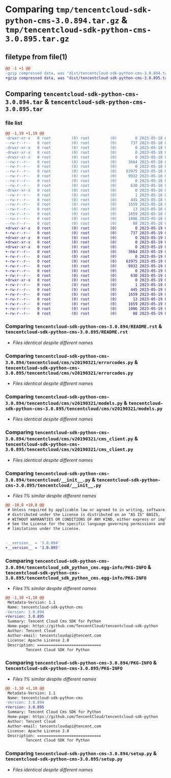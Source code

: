# Comparing `tmp/tencentcloud-sdk-python-cms-3.0.894.tar.gz` & `tmp/tencentcloud-sdk-python-cms-3.0.895.tar.gz`

## filetype from file(1)

```diff
@@ -1 +1 @@
-gzip compressed data, was "dist/tencentcloud-sdk-python-cms-3.0.894.tar", last modified: Thu May 18 00:22:15 2023, max compression
+gzip compressed data, was "dist/tencentcloud-sdk-python-cms-3.0.895.tar", last modified: Fri May 19 02:47:24 2023, max compression
```

## Comparing `tencentcloud-sdk-python-cms-3.0.894.tar` & `tencentcloud-sdk-python-cms-3.0.895.tar`

### file list

```diff
@@ -1,19 +1,19 @@
-drwxr-xr-x   0 root         (0) root         (0)        0 2023-05-18 00:22:15.000000 tencentcloud-sdk-python-cms-3.0.894/
--rw-r--r--   0 root         (0) root         (0)      737 2023-05-18 00:22:15.000000 tencentcloud-sdk-python-cms-3.0.894/README.rst
-drwxr-xr-x   0 root         (0) root         (0)        0 2023-05-18 00:22:15.000000 tencentcloud-sdk-python-cms-3.0.894/tencentcloud/
-drwxr-xr-x   0 root         (0) root         (0)        0 2023-05-18 00:22:15.000000 tencentcloud-sdk-python-cms-3.0.894/tencentcloud/cms/
-drwxr-xr-x   0 root         (0) root         (0)        0 2023-05-18 00:22:15.000000 tencentcloud-sdk-python-cms-3.0.894/tencentcloud/cms/v20190321/
--rw-r--r--   0 root         (0) root         (0)     3664 2023-05-18 00:22:15.000000 tencentcloud-sdk-python-cms-3.0.894/tencentcloud/cms/v20190321/errorcodes.py
--rw-r--r--   0 root         (0) root         (0)        0 2023-05-18 00:22:15.000000 tencentcloud-sdk-python-cms-3.0.894/tencentcloud/cms/v20190321/__init__.py
--rw-r--r--   0 root         (0) root         (0)    63975 2023-05-18 00:22:15.000000 tencentcloud-sdk-python-cms-3.0.894/tencentcloud/cms/v20190321/models.py
--rw-r--r--   0 root         (0) root         (0)     9932 2023-05-18 00:22:15.000000 tencentcloud-sdk-python-cms-3.0.894/tencentcloud/cms/v20190321/cms_client.py
--rw-r--r--   0 root         (0) root         (0)        0 2023-05-18 00:22:15.000000 tencentcloud-sdk-python-cms-3.0.894/tencentcloud/cms/__init__.py
--rw-r--r--   0 root         (0) root         (0)      630 2023-05-18 00:22:15.000000 tencentcloud-sdk-python-cms-3.0.894/tencentcloud/__init__.py
-drwxr-xr-x   0 root         (0) root         (0)        0 2023-05-18 00:22:15.000000 tencentcloud-sdk-python-cms-3.0.894/tencentcloud_sdk_python_cms.egg-info/
--rw-r--r--   0 root         (0) root         (0)        1 2023-05-18 00:22:15.000000 tencentcloud-sdk-python-cms-3.0.894/tencentcloud_sdk_python_cms.egg-info/dependency_links.txt
--rw-r--r--   0 root         (0) root         (0)      445 2023-05-18 00:22:15.000000 tencentcloud-sdk-python-cms-3.0.894/tencentcloud_sdk_python_cms.egg-info/SOURCES.txt
--rw-r--r--   0 root         (0) root         (0)     1659 2023-05-18 00:22:15.000000 tencentcloud-sdk-python-cms-3.0.894/tencentcloud_sdk_python_cms.egg-info/PKG-INFO
--rw-r--r--   0 root         (0) root         (0)       13 2023-05-18 00:22:15.000000 tencentcloud-sdk-python-cms-3.0.894/tencentcloud_sdk_python_cms.egg-info/top_level.txt
--rw-r--r--   0 root         (0) root         (0)     1659 2023-05-18 00:22:15.000000 tencentcloud-sdk-python-cms-3.0.894/PKG-INFO
--rw-r--r--   0 root         (0) root         (0)     1006 2023-05-18 00:22:15.000000 tencentcloud-sdk-python-cms-3.0.894/setup.py
--rw-r--r--   0 root         (0) root         (0)       88 2023-05-18 00:22:15.000000 tencentcloud-sdk-python-cms-3.0.894/setup.cfg
+drwxr-xr-x   0 root         (0) root         (0)        0 2023-05-19 02:47:24.000000 tencentcloud-sdk-python-cms-3.0.895/
+-rw-r--r--   0 root         (0) root         (0)      737 2023-05-19 02:47:24.000000 tencentcloud-sdk-python-cms-3.0.895/README.rst
+drwxr-xr-x   0 root         (0) root         (0)        0 2023-05-19 02:47:24.000000 tencentcloud-sdk-python-cms-3.0.895/tencentcloud/
+drwxr-xr-x   0 root         (0) root         (0)        0 2023-05-19 02:47:24.000000 tencentcloud-sdk-python-cms-3.0.895/tencentcloud/cms/
+drwxr-xr-x   0 root         (0) root         (0)        0 2023-05-19 02:47:24.000000 tencentcloud-sdk-python-cms-3.0.895/tencentcloud/cms/v20190321/
+-rw-r--r--   0 root         (0) root         (0)     3664 2023-05-19 02:47:24.000000 tencentcloud-sdk-python-cms-3.0.895/tencentcloud/cms/v20190321/errorcodes.py
+-rw-r--r--   0 root         (0) root         (0)        0 2023-05-19 02:47:24.000000 tencentcloud-sdk-python-cms-3.0.895/tencentcloud/cms/v20190321/__init__.py
+-rw-r--r--   0 root         (0) root         (0)    63975 2023-05-19 02:47:24.000000 tencentcloud-sdk-python-cms-3.0.895/tencentcloud/cms/v20190321/models.py
+-rw-r--r--   0 root         (0) root         (0)     9932 2023-05-19 02:47:24.000000 tencentcloud-sdk-python-cms-3.0.895/tencentcloud/cms/v20190321/cms_client.py
+-rw-r--r--   0 root         (0) root         (0)        0 2023-05-19 02:47:24.000000 tencentcloud-sdk-python-cms-3.0.895/tencentcloud/cms/__init__.py
+-rw-r--r--   0 root         (0) root         (0)      630 2023-05-19 02:47:24.000000 tencentcloud-sdk-python-cms-3.0.895/tencentcloud/__init__.py
+drwxr-xr-x   0 root         (0) root         (0)        0 2023-05-19 02:47:24.000000 tencentcloud-sdk-python-cms-3.0.895/tencentcloud_sdk_python_cms.egg-info/
+-rw-r--r--   0 root         (0) root         (0)        1 2023-05-19 02:47:24.000000 tencentcloud-sdk-python-cms-3.0.895/tencentcloud_sdk_python_cms.egg-info/dependency_links.txt
+-rw-r--r--   0 root         (0) root         (0)      445 2023-05-19 02:47:24.000000 tencentcloud-sdk-python-cms-3.0.895/tencentcloud_sdk_python_cms.egg-info/SOURCES.txt
+-rw-r--r--   0 root         (0) root         (0)     1659 2023-05-19 02:47:24.000000 tencentcloud-sdk-python-cms-3.0.895/tencentcloud_sdk_python_cms.egg-info/PKG-INFO
+-rw-r--r--   0 root         (0) root         (0)       13 2023-05-19 02:47:24.000000 tencentcloud-sdk-python-cms-3.0.895/tencentcloud_sdk_python_cms.egg-info/top_level.txt
+-rw-r--r--   0 root         (0) root         (0)     1659 2023-05-19 02:47:24.000000 tencentcloud-sdk-python-cms-3.0.895/PKG-INFO
+-rw-r--r--   0 root         (0) root         (0)     1006 2023-05-19 02:47:24.000000 tencentcloud-sdk-python-cms-3.0.895/setup.py
+-rw-r--r--   0 root         (0) root         (0)       88 2023-05-19 02:47:24.000000 tencentcloud-sdk-python-cms-3.0.895/setup.cfg
```

### Comparing `tencentcloud-sdk-python-cms-3.0.894/README.rst` & `tencentcloud-sdk-python-cms-3.0.895/README.rst`

 * *Files identical despite different names*

### Comparing `tencentcloud-sdk-python-cms-3.0.894/tencentcloud/cms/v20190321/errorcodes.py` & `tencentcloud-sdk-python-cms-3.0.895/tencentcloud/cms/v20190321/errorcodes.py`

 * *Files identical despite different names*

### Comparing `tencentcloud-sdk-python-cms-3.0.894/tencentcloud/cms/v20190321/models.py` & `tencentcloud-sdk-python-cms-3.0.895/tencentcloud/cms/v20190321/models.py`

 * *Files identical despite different names*

### Comparing `tencentcloud-sdk-python-cms-3.0.894/tencentcloud/cms/v20190321/cms_client.py` & `tencentcloud-sdk-python-cms-3.0.895/tencentcloud/cms/v20190321/cms_client.py`

 * *Files identical despite different names*

### Comparing `tencentcloud-sdk-python-cms-3.0.894/tencentcloud/__init__.py` & `tencentcloud-sdk-python-cms-3.0.895/tencentcloud/__init__.py`

 * *Files 1% similar despite different names*

```diff
@@ -10,8 +10,8 @@
 # Unless required by applicable law or agreed to in writing, software
 # distributed under the License is distributed on an "AS IS" BASIS,
 # WITHOUT WARRANTIES OR CONDITIONS OF ANY KIND, either express or implied.
 # See the License for the specific language governing permissions and
 # limitations under the License.
 
 
-__version__ = '3.0.894'
+__version__ = '3.0.895'
```

### Comparing `tencentcloud-sdk-python-cms-3.0.894/tencentcloud_sdk_python_cms.egg-info/PKG-INFO` & `tencentcloud-sdk-python-cms-3.0.895/tencentcloud_sdk_python_cms.egg-info/PKG-INFO`

 * *Files 1% similar despite different names*

```diff
@@ -1,10 +1,10 @@
 Metadata-Version: 1.1
 Name: tencentcloud-sdk-python-cms
-Version: 3.0.894
+Version: 3.0.895
 Summary: Tencent Cloud Cms SDK for Python
 Home-page: https://github.com/TencentCloud/tencentcloud-sdk-python
 Author: Tencent Cloud
 Author-email: tencentcloudapi@tencent.com
 License: Apache License 2.0
 Description: ============================
         Tencent Cloud SDK for Python
```

### Comparing `tencentcloud-sdk-python-cms-3.0.894/PKG-INFO` & `tencentcloud-sdk-python-cms-3.0.895/PKG-INFO`

 * *Files 1% similar despite different names*

```diff
@@ -1,10 +1,10 @@
 Metadata-Version: 1.1
 Name: tencentcloud-sdk-python-cms
-Version: 3.0.894
+Version: 3.0.895
 Summary: Tencent Cloud Cms SDK for Python
 Home-page: https://github.com/TencentCloud/tencentcloud-sdk-python
 Author: Tencent Cloud
 Author-email: tencentcloudapi@tencent.com
 License: Apache License 2.0
 Description: ============================
         Tencent Cloud SDK for Python
```

### Comparing `tencentcloud-sdk-python-cms-3.0.894/setup.py` & `tencentcloud-sdk-python-cms-3.0.895/setup.py`

 * *Files identical despite different names*

